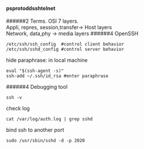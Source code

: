 #### psprotoddsshtelnet
######2 Terms.
OSI 7 layers.  
Appli, repres, session,transfer-> Host layers  
Network, data,phy -> media layers
######4 OpenSSH
```
/etc/ssh/ssh_config  #control client behavior
/etc/ssh/sshd_config #control server behavior
```
hide paraphrase: in local machine
```
eval "$(ssh-agent -s)"
ssh-add ~/.ssh/id_rsa #enter paraphrase
```
######4 Debugging tool
```
ssh -v
```
check log
```
cat /var/log/auth.log | grep sshd
```
bind ssh to another port
```
sudo /usr/sbin/sshd -d -p 2020
```
